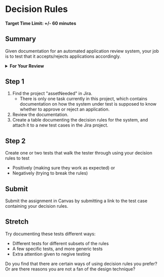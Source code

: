 # Decision Rules

#### Target Time Limit: +/- 60 minutes

## Summary

Given documentation for an automated application review system, your job is to
test that it accepts/rejects applications accordingly.

<details> <summary> <strong> For Your Review </strong> </summary>

If you're feeling uncertain on where to start in this project, look over the
following:

- Skills Practice:
  - [Hold effective discussions in the best place](./sp1.06.1.md)
  - [Maintain your tests](./sp1.06.2.md)
  - [Search for answers](./sp1.06.3.md)
  - [Documenting Decision Rules](./sp1.06.4.md)

</details>

## Step 1

1. Find the project "assetNeeded" in Jira.
   - There is only one task currently in this project, which contains
     documentation on how the system under test is supposed to know whether to
     approve or reject an application.
1. Review the documentation.
1. Create a table documenting the decision rules for the system, and attach it
   to a new test cases in the Jira project.

## Step 2

Create one or two tests that walk the tester through using your decision rules
to test

- Positively (making sure they work as expected) or
- Negatively (trying to break the rules)

## Submit

Submit the assignment in Canvas by submitting a link to the test case containing
your decision rules.

## Stretch

Try documenting these tests different ways:

- Different tests for different subsets of the rules
- A few specific tests, and more generic tests
- Extra attention given to negive testing

Do you find that there are certain ways of using decision rules you prefer? Or
are there reasons you are not a fan of the design technique?
